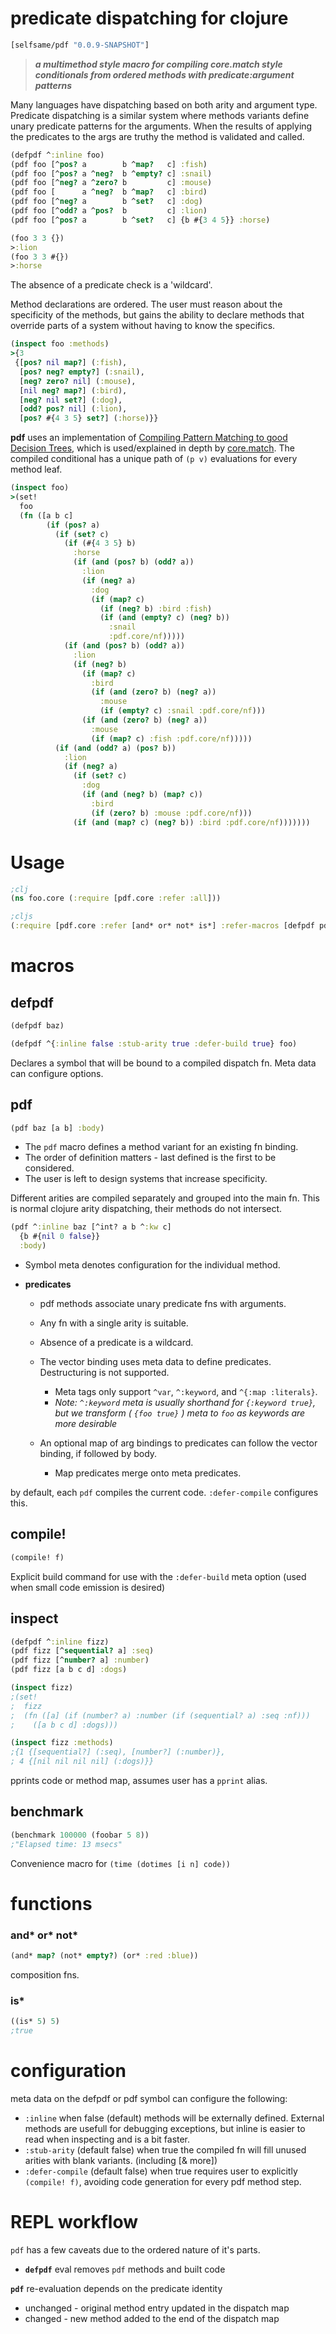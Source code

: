 # predicate dispatching for clojure

```clj
[selfsame/pdf "0.0.9-SNAPSHOT"]
```

> _***a multimethod style macro for compiling core.match style conditionals from ordered methods with predicate:argument patterns***_

Many languages have dispatching based on both arity and argument type.  Predicate dispatching is a similar system where methods variants define unary predicate patterns for the arguments.  When the results of applying the predicates to the args are truthy the method is validated and called.

```clj
(defpdf ^:inline foo)
(pdf foo [^pos? a        b ^map?   c] :fish)
(pdf foo [^pos? a ^neg?  b ^empty? c] :snail)
(pdf foo [^neg? a ^zero? b         c] :mouse)
(pdf foo [      a ^neg?  b ^map?   c] :bird)
(pdf foo [^neg? a        b ^set?   c] :dog)
(pdf foo [^odd? a ^pos?  b         c] :lion)
(pdf foo [^pos? a        b ^set?   c] {b #{3 4 5}} :horse)

(foo 3 3 {})
>:lion
(foo 3 3 #{})
>:horse
```

The absence of a predicate check is a 'wildcard'.

Method declarations are ordered. The user must reason about the specificity of the methods, but gains the ability to declare methods that override parts of a system without having to know the specifics.  

```clj
(inspect foo :methods)
>{3
 {[pos? nil map?] (:fish),
  [pos? neg? empty?] (:snail),
  [neg? zero? nil] (:mouse),
  [nil neg? map?] (:bird),
  [neg? nil set?] (:dog),
  [odd? pos? nil] (:lion), 
  [pos? #{4 3 5} set?] (:horse)}}
```


**pdf** uses an implementation of [Compiling Pattern Matching to good Decision Trees](http://www.cs.tufts.edu/~nr/cs257/archive/luc-maranget/jun08.pdf), which is used/explained in depth by [core.match](https://github.com/clojure/core.match/wiki/Understanding-the-algorithm).  The compiled conditional has a unique path of ```(p v)``` evaluations for every method leaf.

```clj
(inspect foo)
>(set!
  foo
  (fn ([a b c]
        (if (pos? a)
          (if (set? c)
            (if (#{4 3 5} b)
              :horse
              (if (and (pos? b) (odd? a))
                :lion
                (if (neg? a)
                  :dog
                  (if (map? c)
                    (if (neg? b) :bird :fish)
                    (if (and (empty? c) (neg? b))
                      :snail
                      :pdf.core/nf)))))
            (if (and (pos? b) (odd? a))
              :lion
              (if (neg? b)
                (if (map? c)
                  :bird
                  (if (and (zero? b) (neg? a))
                    :mouse
                    (if (empty? c) :snail :pdf.core/nf)))
                (if (and (zero? b) (neg? a))
                  :mouse
                  (if (map? c) :fish :pdf.core/nf)))))
          (if (and (odd? a) (pos? b))
            :lion
            (if (neg? a)
              (if (set? c)
                :dog
                (if (and (neg? b) (map? c))
                  :bird
                  (if (zero? b) :mouse :pdf.core/nf)))
              (if (and (map? c) (neg? b)) :bird :pdf.core/nf)))))))
```





# Usage
```clj
;clj
(ns foo.core (:require [pdf.core :refer :all]))

;cljs
(:require [pdf.core :refer [and* or* not* is*] :refer-macros [defpdf pdf compile! inspect benchmark]])
```


# macros

## defpdf 
```clj
(defpdf baz)

(defpdf ^{:inline false :stub-arity true :defer-build true} foo)
```

Declares a symbol that will be bound to a compiled dispatch fn.  Meta data can configure options.

## pdf
```clj
(pdf baz [a b] :body)
```

* The ```pdf``` macro defines a method variant for an existing fn binding.  
* The order of definition matters - last defined is the first to be considered.  
* The user is left to design systems that increase specificity.

Different arities are compiled separately and grouped into the main fn. This is normal clojure arity dispatching, their methods do not intersect.

```clj
(pdf ^:inline baz [^int? a b ^:kw c]
  {b #{nil 0 false}}
  :body)
```
* Symbol meta denotes configuration for the individual method.

* **predicates**
  * pdf methods associate unary predicate fns with arguments. 
  * Any fn with a single arity is suitable. 
  * Absence of a predicate is a wildcard.
  * The vector binding uses meta data to define predicates.  Destructuring is not supported. 
    * Meta tags only support ```^var```, ```^:keyword```, and ```^{:map :literals}```.
    * _Note: ```^:keyword``` meta is usually shorthand for ```{:keyword true}```, but we transform ( ```{foo true}``` ) meta to ```foo``` as keywords are more desirable_

  * An optional map of arg bindings to predicates can follow the vector binding, if followed by body. 
    * Map predicates merge onto meta predicates.

by default, each `pdf` compiles the current code. `:defer-compile` configures this.

## compile!
```clj
(compile! f)
```
Explicit build command for use with the `:defer-build` meta option (used when small code emission is desired)

## inspect
```clj
(defpdf ^:inline fizz)
(pdf fizz [^sequential? a] :seq)
(pdf fizz [^number? a] :number)
(pdf fizz [a b c d] :dogs)

(inspect fizz)
;(set!
;  fizz
;  (fn ([a] (if (number? a) :number (if (sequential? a) :seq :nf)))
;    ([a b c d] :dogs)))

(inspect fizz :methods)
;{1 {[sequential?] (:seq), [number?] (:number)},
; 4 {[nil nil nil nil] (:dogs)}}

```
pprints code or method map, assumes user has a `pprint` alias.

## benchmark

```clj
(benchmark 100000 (foobar 5 8))
;"Elapsed time: 13 msecs"
```
Convenience macro for `(time (dotimes [i n] code))` 

# functions

### and* or* not*
```clj
(and* map? (not* empty?) (or* :red :blue))
```
composition fns.

### is*
```clj
((is* 5) 5)
;true
```

# configuration

meta data on the defpdf or pdf symbol can configure the following:

* `:inline` when false (default) methods will be externally defined.  External methods are usefull for debugging exceptions, but inline is easier to read when inspecting and is a bit faster.
* `:stub-arity` (default false) when true the compiled fn will fill unused arities with blank variants. (including [& more])
* `:defer-compile` (default false) when true requires user to explicitly `(compile! f)`, avoiding code generation for every pdf method step.


# REPL workflow 

`pdf` has a few caveats due to the ordered nature of it's parts. 

* **`defpdf`** eval removes `pdf` methods and built code

**`pdf`** re-evaluation depends on the predicate identity
  * unchanged - original method entry updated in the dispatch map
  * changed - new method added to the end of the dispatch map
